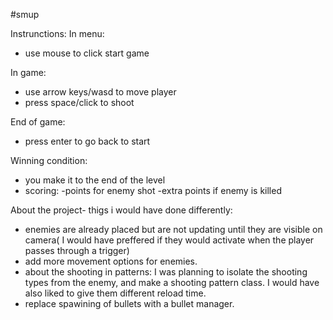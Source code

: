 #smup

Instrunctions:
In menu:
- use mouse to click start game

In game:
- use arrow keys/wasd to move player
- press space/click to shoot

End of game:
- press enter to go back to start

Winning condition:
- you make it to the end of the level
- scoring: 
	-points for enemy shot
	-extra points if enemy is killed



About the project- thigs i would have done differently:
- enemies are already placed but are not updating until they are visible on camera( I would have preffered if they would activate when the player passes through a trigger)
- add more movement options for enemies.
- about the shooting in patterns: I was planning to isolate the shooting types from the enemy, and make a shooting pattern class. 
I would have also liked to give them different reload time.
- replace spawining of bullets with a bullet manager.






